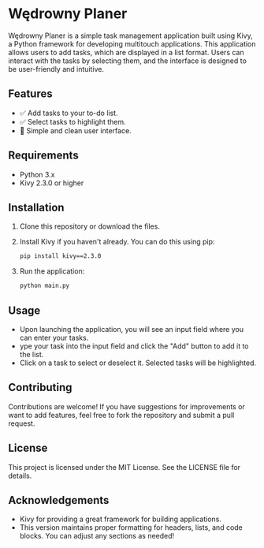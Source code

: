 # Wędrowny Planer

Wędrowny Planer is a simple task management application built using Kivy, a Python framework for developing multitouch applications. This application allows users to add tasks, which are displayed in a list format. Users can interact with the tasks by selecting them, and the interface is designed to be user-friendly and intuitive.

## Features

- ✅ Add tasks to your to-do list.
- ✅ Select tasks to highlight them.
- 🎨 Simple and clean user interface.

## Requirements

- Python 3.x
- Kivy 2.3.0 or higher

## Installation

1. Clone this repository or download the files.
2. Install Kivy if you haven't already. You can do this using pip:

   ```bash
   pip install kivy==2.3.0
   ```

3. Run the application:

    ```bash
    python main.py
    ```

## Usage

- Upon launching the application, you will see an input field where you can enter your tasks.
- ype your task into the input field and click the "Add" button to add it to the list.
- Click on a task to select or deselect it. Selected tasks will be highlighted.

## Contributing

Contributions are welcome! If you have suggestions for improvements or want to add features, feel free to fork the repository and submit a pull request.

## License

This project is licensed under the MIT License. See the LICENSE file for details.

## Acknowledgements

- Kivy for providing a great framework for building applications.
- This version maintains proper formatting for headers, lists, and code blocks. You can adjust any sections as needed!
